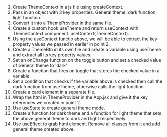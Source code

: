 1. Create ThemeContext in a js file using createContext.
2. Pass in an object with 3 key properties. General theme, dark function, light function.
3. Convert it into a ThemeProvider in the same file.
4. Create a custom hook useTheme and return useContext with ThemeContext component. useContext(ThemeContext).
5. Using the useContext functio above, we will be able to extract the key property values we passed in earlier in point 2.
6. Create a ThemeBtn in its own file and create a variable using useTheme and extract all its key property values.
7. Set an onChange function on the toggle button and set a checked value of General theme to 'dark'
8. Create a function that fires on toggle that stores the checked value in a variable.
9. Set a condition that checks if the variable above is checked then call the dark function from useTheme, otherwise calls the light function.
10. Create a card element in a separate file.
11. Wrap the html in ThemeProvider in the App.jsx and give it the key references we created in point 2.
12. Use useState to create general theme mode.
13. Create a function for dark theme and a function for light theme that sets the above general theme to dark and light respectively.
14. Use useEffect to grab html element. Remove all classes from it and add general theme created above.
